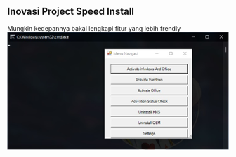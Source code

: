 ## Inovasi Project Speed Install
Mungkin kedepannya bakal lengkapi fitur yang lebih frendly
![Update Speed Install](./menu.jpg)
